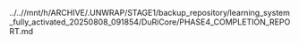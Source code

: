 ../..//mnt/h/ARCHIVE/.UNWRAP/STAGE1/backup_repository/learning_system_fully_activated_20250808_091854/DuRiCore/PHASE4_COMPLETION_REPORT.md